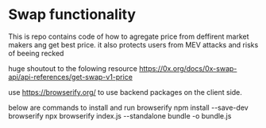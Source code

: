 # Swap functionality
This is repo contains code of how to agregate price from deffirent market makers ang get best price.
it also protects users from MEV attacks and risks of beeing recked

huge shoutout to the folowing resource 
https://0x.org/docs/0x-swap-api/api-references/get-swap-v1-price

use https://browserify.org/ to use backend packages on the client side.

below are commands to install and run browserify
npm install --save-dev browserify
npx browserify index.js --standalone bundle -o bundle.js